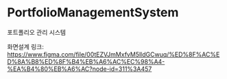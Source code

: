 # PortfolioManagementSystem
포트폴리오 관리 시스템 



화면설계 링크: https://www.figma.com/file/00tEZVJmMxfvM5lldGCwuq/%ED%8F%AC%ED%8A%B8%ED%8F%B4%EB%A6%AC%EC%98%A4-%EA%B4%80%EB%A6%AC?node-id=311%3A457
